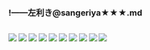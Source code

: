 ### !——左利き@sangeriya★★★.md
![]()

![](https://pbs.twimg.com/media/DT-DU_kVMAEHnYj.jpg)
![](https://pbs.twimg.com/media/DsHx9N9U4AAVrE0.jpg)
![](https://pbs.twimg.com/media/Dqhl3z7UwAALeEr.jpg)
![](https://pbs.twimg.com/media/DrDjUNpUwAEm1zT.jpg)
![](https://pbs.twimg.com/media/DjXkzOrU4AYQMU0.jpg)
![](https://pbs.twimg.com/media/DjR3Vs0UcAAldzA.jpg)
![](https://pbs.twimg.com/media/DdWWLGzUQAAx8vm.jpg)
![](https://pbs.twimg.com/media/DXXcKbdVQAU7fu-.jpg)
![](https://pbs.twimg.com/media/DU4pXJqUQAASAU9.jpg)
![](https://pbs.twimg.com/media/DRmOjYKV4AA6yuK.jpg)
